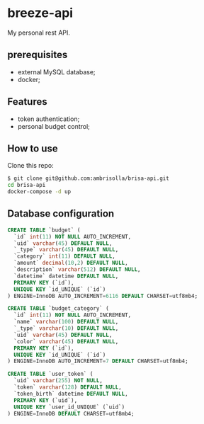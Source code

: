 # breeze-api

My personal rest API.

## prerequisites

- external MySQL database;
- docker;

## Features

- token authentication;
- personal budget control;

## How to use

Clone this repo:
```bash
$ git clone git@github.com:ambrisolla/brisa-api.git
cd brisa-api
docker-compose -d up
```

## Database configuration

```sql
CREATE TABLE `budget` (
  `id` int(11) NOT NULL AUTO_INCREMENT,
  `uid` varchar(45) DEFAULT NULL,
  `_type` varchar(45) DEFAULT NULL,
  `category` int(11) DEFAULT NULL,
  `amount` decimal(10,2) DEFAULT NULL,
  `description` varchar(512) DEFAULT NULL,
  `datetime` datetime DEFAULT NULL,
  PRIMARY KEY (`id`),
  UNIQUE KEY `id_UNIQUE` (`id`)
) ENGINE=InnoDB AUTO_INCREMENT=6116 DEFAULT CHARSET=utf8mb4;

CREATE TABLE `budget_category` (
  `id` int(11) NOT NULL AUTO_INCREMENT,
  `name` varchar(100) DEFAULT NULL,
  `_type` varchar(10) DEFAULT NULL,
  `uid` varchar(45) DEFAULT NULL,
  `color` varchar(45) DEFAULT NULL,
  PRIMARY KEY (`id`),
  UNIQUE KEY `id_UNIQUE` (`id`)
) ENGINE=InnoDB AUTO_INCREMENT=7 DEFAULT CHARSET=utf8mb4;

CREATE TABLE `user_token` (
  `uid` varchar(255) NOT NULL,
  `token` varchar(128) DEFAULT NULL,
  `token_birth` datetime DEFAULT NULL,
  PRIMARY KEY (`uid`),
  UNIQUE KEY `user_id_UNIQUE` (`uid`)
) ENGINE=InnoDB DEFAULT CHARSET=utf8mb4;

```

